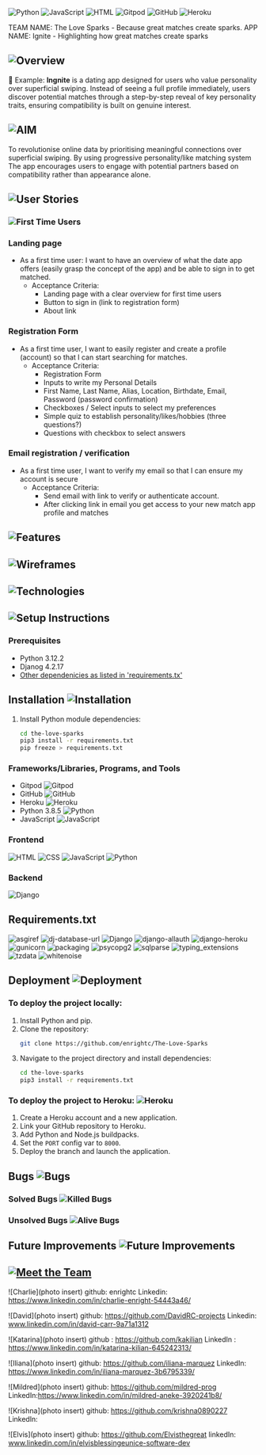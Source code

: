 
![Python](https://img.shields.io/badge/Python-3.8.5-blue.svg)
![JavaScript](https://img.shields.io/badge/JavaScript-ES6-yellow.svg)
![HTML](https://img.shields.io/badge/HTML-5-orange.svg)
![Gitpod](https://img.shields.io/badge/Gitpod-ready--to--code-blue?logo=gitpod)
![GitHub](https://img.shields.io/badge/GitHub-Repository-181717.svg)
![Heroku](https://img.shields.io/badge/Heroku-deployed-430098.svg)

TEAM NAME: The Love Sparks -  Because great matches create sparks. 
APP NAME: Ignite - Highlighting how great matches create sparks

## ![Overview](https://img.shields.io/badge/Overview-Discovery-orange?style=for-the-badge)
🔗 Example:
**Ingnite** is a dating app designed for users who value personality over superficial swiping. Instead of seeing a full profile immediately, users discover potential matches through a step-by-step reveal of key personality traits, ensuring compatibility is built on genuine interest.

## ![AIM](https://img.shields.io/badge/AIM-meaningfulCONNECTIONS-blue?style=for-the-badge)
To revolutionise online data by prioritising meaningful connections over superficial swiping.
By using progressive personality/like matching system The app encourages users to engage with potential partners based on compatibility rather than appearance alone.  

## ![User Stories](https://img.shields.io/badge/User_Stories-Read_More-purple?style=for-the-badge)

### ![First Time Users](https://img.shields.io/badge/First_Time_Users-Start_Here-green?style=for-the-badge)

### Landing page

- As a first time user: I want to have an overview of what the date app offers (easily grasp the concept of the app) and be able to sign in to get matched.
  * Acceptance Criteria:
      * Landing page with a clear overview for first time users
      * Button to sign in (link to registration form)
      * About link 

### Registration Form

- As a first time user, I want to easily register and create a profile (account) so that I can start searching for matches.
  * Acceptance Criteria: 
      * Registration Form
      * Inputs to write my Personal Details
      * First Name, Last Name, Alias, Location, Birthdate, Email, Password (password confirmation) 
      * Checkboxes / Select inputs  to select my preferences
      * Simple quiz to establish personality/likes/hobbies (three questions?)
      * Questions with checkbox to select answers

### Email registration / verification

- As a first time user, I want to verify my email so that I can ensure my account is secure
    * Acceptance Criteria:
      * Send email with link to verify or authenticate account.
      * After clicking link in email you get access to your new match app profile and matches



## ![Features](https://img.shields.io/badge/Features-Explore-blueviolet?style=for-the-badge)


## ![Wireframes](https://img.shields.io/badge/Wireframes-View_Now-9cf?style=for-the-badge)

## ![Technologies](https://img.shields.io/badge/Technologies-Stack-ff9800?style=for-the-badge)

## ![Setup Instructions](https://img.shields.io/badge/Setup_Instructions-Guide-brightgreen?style=for-the-badge)

### Prerequisites
- Python 3.12.2
- Djanog 4.2.17
- [Other dependenicies as listed in 'requirements.tx'](#requirements)

## Installation ![Installation](https://img.shields.io/badge/Installation-Setup%20Guide-orange?style=for-the-badge&logo=python)


1. Install Python module dependencies:
   ```bash
   cd the-love-sparks
   pip3 install -r requirements.txt
   pip freeze > requirements.txt
   ```

### Frameworks/Libraries, Programs, and Tools
- Gitpod ![Gitpod](https://img.shields.io/badge/Gitpod-ready--to--code-blue?logo=gitpod)
- GitHub ![GitHub](https://img.shields.io/badge/GitHub-Repository-181717.svg)
- Heroku ![Heroku](https://img.shields.io/badge/Deployed%20on-Heroku-430098?style=for-the-badge&logo=heroku)
- Python 3.8.5 ![Python](https://img.shields.io/badge/Python-3.8.5-blue.svg)
- JavaScript ![JavaScript](https://img.shields.io/badge/JavaScript-ES6-yellow.svg)

### Frontend 
![HTML](https://img.shields.io/badge/Frontend-HTML-E34F26?style=for-the-badge&logo=html5&logoColor=white)
![CSS](https://img.shields.io/badge/Frontend-CSS-1572B6?style=for-the-badge&logo=css3&logoColor=white)
![JavaScript](https://img.shields.io/badge/Frontend-JavaScript-F7DF1E?style=for-the-badge&logo=javascript&logoColor=black)
![Python](https://img.shields.io/badge/Frontend-Python-3776AB?style=for-the-badge&logo=python&logoColor=white)

### Backend
![Django](https://img.shields.io/badge/Backend-Django-092E20?style=for-the-badge&logo=django&logoColor=white)


## Requirements.txt

![asgiref](https://img.shields.io/badge/asgiref-3.8.1-blue?style=for-the-badge)
![dj-database-url](https://img.shields.io/badge/dj--database--url-2.3.0-blue?style=for-the-badge)
![Django](https://img.shields.io/badge/Django-5.1.6-green?style=for-the-badge)
![django-allauth](https://img.shields.io/badge/django--allauth-65.4.1-green?style=for-the-badge)
![django-heroku](https://img.shields.io/badge/django--heroku-0.3.1-green?style=for-the-badge)
![gunicorn](https://img.shields.io/badge/gunicorn-23.0.0-red?style=for-the-badge)
![packaging](https://img.shields.io/badge/packaging-24.2-red?style=for-the-badge)
![psycopg2](https://img.shields.io/badge/psycopg2-2.9.10-orange?style=for-the-badge)
![sqlparse](https://img.shields.io/badge/sqlparse-0.5.3-orange?style=for-the-badge)
![typing_extensions](https://img.shields.io/badge/typing__extensions-4.12.2-lightgrey?style=for-the-badge)
![tzdata](https://img.shields.io/badge/tzdata-2025.1-lightgrey?style=for-the-badge)
![whitenoise](https://img.shields.io/badge/whitenoise-6.9.0-lightgrey?style=for-the-badge)

## Deployment ![Deployment](https://img.shields.io/badge/Deployment-Ready-success?style=for-the-badge)

### To deploy the project locally:
1. Install Python and pip.
2. Clone the repository:
   ```bash
   git clone https://github.com/enrightc/The-Love-Sparks
   ```
3. Navigate to the project directory and install dependencies:
   ```bash
   cd the-love-sparks
   pip3 install -r requirements.txt
   ```

### To deploy the project to Heroku: ![Heroku](https://img.shields.io/badge/Deployed%20on-Heroku-430098?style=for-the-badge&logo=heroku)

1. Create a Heroku account and a new application.
2. Link your GitHub repository to Heroku.
3. Add Python and Node.js buildpacks.
4. Set the `PORT` config var to `8000`.
5. Deploy the branch and launch the application.



## Bugs ![Bugs](https://img.shields.io/badge/Bugs-Squashed-brightgreen?style=for-the-badge&logo=bug&logoColor=white)


### Solved Bugs ![Killed Bugs](https://img.shields.io/badge/Killed%20Bugs-✔️-brightgreen?style=for-the-badge&logo=bugatti)


### Unsolved Bugs ![Alive Bugs](https://img.shields.io/badge/Alive%20Bugs-❌-red?style=for-the-badge&logo=bugatti)

## Future Improvements ![Future Improvements](https://img.shields.io/badge/✈️-Future%20Improvements-blue?style=for-the-badge)


## [![Meet the Team](https://img.shields.io/static/v1?label=Meet_the_Team&message=Know_Us&color=0078D4&style=flat-square)](https://yourlink.com)
![Charlie](photo insert) 
github: enrightc
Linkedin: https://www.linkedin.com/in/charlie-enright-54443a46/

![David](photo insert)
github: https://github.com/DavidRC-projects
Linkedin: www.linkedin.com/in/david-carr-9a71a1312

![Katarina](photo insert)
github : https://github.com/kakilian
LinkedIn : https://www.linkedin.com/in/katarina-kilian-645242313/

![Iliana](photo insert)
github: https://github.com/iliana-marquez 
LinkedIn: https://www.linkedin.com/in/iliana-marquez-3b6795339/

![Mildred](photo insert)
github: https://github.com/mildred-prog
LinkedIn:https://www.linkedin.com/in/mildred-aneke-3920241b8/

![Krishna](photo insert)
github: https://github.com/krishna0890227
Linkedln: 

![Elvis](photo insert)
github: https://github.com/Elvisthegreat
linkedIn: www.linkedin.com/in/elvisblessingeunice-software-dev
